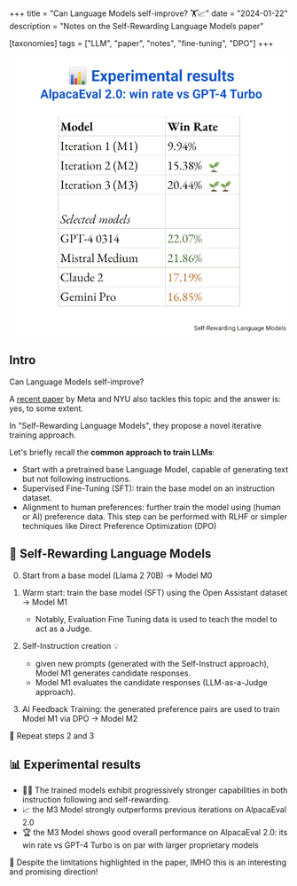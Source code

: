 +++
title = "Can Language Models self-improve? 🏋️📈"
date = "2024-01-22"
description = "Notes on the Self-Rewarding Language Models paper"

[taxonomies]
tags = ["LLM", "paper", "notes", "fine-tuning", "DPO"]
+++


<!-- toc -->

![Self-Rewarding Language Models](self_rewarding.gif)


## Intro
Can Language Models self-improve?

A [recent paper](https://arxiv.org/abs/2401.10020) by Meta and NYU also tackles this topic and the answer is:
yes, to some extent.

In "Self-Rewarding Language Models", they propose a novel iterative training approach.

Let's briefly recall the **common approach to train LLMs**:
- Start with a pretrained base Language Model, capable of generating text but not following instructions.
- Supervised Fine-Tuning (SFT): train the base model on an instruction dataset.
- Alignment to human preferences: further train the model using (human or AI) preference data.
This step can be performed with RLHF or simpler techniques like Direct Preference Optimization (DPO)


## 📑 Self-Rewarding Language Models

0. Start from a base model (Llama 2 70B) -> Model M0
1. Warm start: train the base model (SFT) using the Open Assistant dataset -> Model M1
    - Notably, Evaluation Fine Tuning data is used to teach the model to act as a Judge.
 
2. Self-Instruction creation 💡

    - given new prompts (generated with the Self-Instruct approach), Model M1 generates candidate responses.
    - Model M1 evaluates the candidate responses (LLM-as-a-Judge approach).
3. AI Feedback Training: the generated preference pairs are used to train Model M1 via DPO -> Model M2

🔄 Repeat steps 2 and 3


## 📊 Experimental results
- 🌱🌱 The trained models exhibit progressively stronger capabilities in both instruction following and self-rewarding.
- 📈 the M3 Model strongly outperforms previous iterations on AlpacaEval 2.0
- 🏆 the M3 Model shows good overall performance on AlpacaEval 2.0: its win rate vs GPT-4 Turbo is on par with larger proprietary models


🔮 Despite the limitations highlighted in the paper, IMHO this is an interesting and promising direction!



